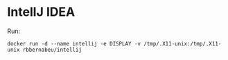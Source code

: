 # IntellJ IDEA

Run:
```
docker run -d --name intellij -e DISPLAY -v /tmp/.X11-unix:/tmp/.X11-unix rbbernabeu/intellij
```
